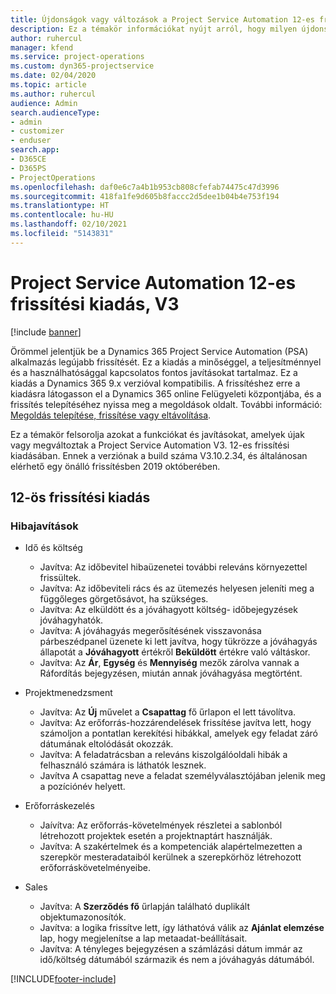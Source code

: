 ```yaml
---
title: Újdonságok vagy változások a Project Service Automation 12-es frissítési kiadásának V3 változatában
description: Ez a témakör információkat nyújt arról, hogy milyen újdonságok és változások vannak a Project Service Automation 12-ös frissítési kiadásának V3 verziójában.
author: ruhercul
manager: kfend
ms.service: project-operations
ms.custom: dyn365-projectservice
ms.date: 02/04/2020
ms.topic: article
ms.author: ruhercul
audience: Admin
search.audienceType:
- admin
- customizer
- enduser
search.app:
- D365CE
- D365PS
- ProjectOperations
ms.openlocfilehash: daf0e6c7a4b1b953cb808cfefab74475c47d3996
ms.sourcegitcommit: 418fa1fe9d605b8faccc2d5dee1b04b4e753f194
ms.translationtype: HT
ms.contentlocale: hu-HU
ms.lasthandoff: 02/10/2021
ms.locfileid: "5143831"
---
```

# <a name="project-service-automation-update-release-12-v3"></a>Project Service Automation 12-es frissítési kiadás, V3

[!include [banner](../includes/psa-now-project-operations.md)]

Örömmel jelentjük be a Dynamics 365 Project Service Automation (PSA) alkalmazás legújabb frissítését. Ez a kiadás a minőséggel, a teljesítménnyel és a használhatósággal kapcsolatos fontos javításokat tartalmaz. Ez a kiadás a Dynamics 365 9.x verzióval kompatibilis. A frissítéshez erre a kiadásra látogasson el a Dynamics 365 online Felügyeleti központjába, és a frissítés telepítéséhez nyissa meg a megoldások oldalt. További információ: [Megoldás telepítése, frissítése vagy eltávolítása](https://docs.microsoft.com/power-platform/admin/install-remove-preferred-solution).

Ez a témakör felsorolja azokat a funkciókat és javításokat, amelyek újak vagy megváltoztak a Project Service Automation V3. 12-es frissítési kiadásában. Ennek a verziónak a build száma V3.10.2.34, és általánosan elérhető egy önálló frissítésben 2019 októberében.

## <a name="update-release-12"></a>12-ös frissítési kiadás

### <a name="bug-fixes"></a>Hibajavítások

- Idő és költség

    - Javítva: Az időbevitel hibaüzenetei további releváns környezettel frissültek.
    - Javítva: Az időbeviteli rács és az ütemezés helyesen jeleníti meg a függőleges görgetősávot, ha szükséges.
    - Javítva: Az elküldött és a jóváhagyott költség- időbejegyzések jóváhagyhatók.
    - Javítva: A jóváhagyás megerősítésének visszavonása párbeszédpanel üzenete ki lett javítva, hogy tükrözze a jóváhagyás állapotát a **Jóváhagyott** értékről **Beküldött** értékre való váltáskor.
    - Javítva: Az **Ár**, **Egység** és **Mennyiség** mezők zárolva vannak a Ráfordítás bejegyzésen, miután annak jóváhagyása megtörtént.

- Projektmenedzsment

    - Javítva: Az **Új** művelet a **Csapattag** fő űrlapon el lett távolítva.
    - Javítva: Az erőforrás-hozzárendelések frissítése javítva lett, hogy számoljon a pontatlan kerekítési hibákkal, amelyek egy feladat záró dátumának eltolódását okozzák.
    - Javítva: A feladatrácsban a releváns kiszolgálóoldali hibák a felhasználó számára is láthatók lesznek.
    - Javítva A csapattag neve a feladat személyválasztójában jelenik meg a pozíciónév helyett.

- Erőforráskezelés

    - Jaívítva: Az erőforrás-követelmények részletei a sablonból létrehozott projektek esetén a projektnaptárt használják.
    - Javítva: A szakértelmek és a kompetenciák alapértelmezetten a szerepkör mesteradataiból kerülnek a szerepkörhöz létrehozott erőforráskövetelményeibe.

- Sales

    - Javítva: A **Szerződés fő** űrlapján található duplikált objektumazonosítók.
    - Javítva: a logika frissítve lett, így láthatóvá válik az **Ajánlat elemzése** lap, hogy megjelenítse a lap metaadat-beállításait.
    - Javítva: A tényleges bejegyzésen a számlázási dátum immár az idő/költség dátumából származik és nem a jóváhagyás dátumából.


[!INCLUDE[footer-include](../includes/footer-banner.md)]